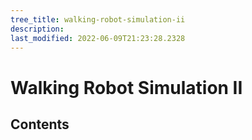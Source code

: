 ```yaml
---
tree_title: walking-robot-simulation-ii
description: 
last_modified: 2022-06-09T21:23:28.2328
---
```


# Walking Robot Simulation II

## Contents
